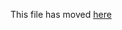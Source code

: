 This file has
moved [here](https://github.com/facebook/create-react-app/blob/main/packages/cra-template/template/README.md)

